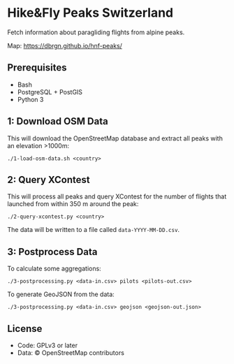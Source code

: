 # Hike&Fly Peaks Switzerland

Fetch information about paragliding flights from alpine peaks.

Map: https://dbrgn.github.io/hnf-peaks/

## Prerequisites

- Bash
- PostgreSQL + PostGIS
- Python 3

## 1: Download OSM Data

This will download the OpenStreetMap database and extract all peaks with an
elevation >1000m:

    ./1-load-osm-data.sh <country>

## 2: Query XContest

This will process all peaks and query XContest for the number of flights that
launched from within 350 m around the peak:

    ./2-query-xcontest.py <country>

The data will be written to a file called `data-YYYY-MM-DD.csv`.

## 3: Postprocess Data

To calculate some aggregations:

    ./3-postprocessing.py <data-in.csv> pilots <pilots-out.csv>

To generate GeoJSON from the data:

    ./3-postprocessing.py <data-in.csv> geojson <geojson-out.json>

## License

- Code: GPLv3 or later
- Data: © OpenStreetMap contributors

